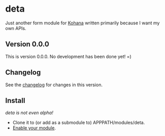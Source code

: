deta
====
Just another form module for [Kohana](http://kohanaframework.org/) written primarily because I want my own APIs.

## Version 0.0.0
This is version 0.0.0. No development has been done yet! =)

## Changelog
See the [changelog](https://github.com/shideon/deta/blob/0.0.0/master/CHANGELOG.md) for changes in this version.

## Install
*deta is not even alpha!*
* Clone it to (or add as a submodule to) APPPATH/modules/deta.
* [Enable your module](http://kohanaframework.org/3.3/guide/kohana/modules#enabling-modules).
